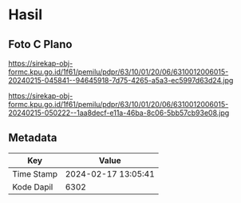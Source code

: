 # Hasil

## Foto C Plano

https://sirekap-obj-formc.kpu.go.id/1f61/pemilu/pdpr/63/10/01/20/06/6310012006015-20240215-045841--94645918-7d75-4265-a5a3-ec5997d63d24.jpg

https://sirekap-obj-formc.kpu.go.id/1f61/pemilu/pdpr/63/10/01/20/06/6310012006015-20240215-050222--1aa8decf-e11a-46ba-8c06-5bb57cb93e08.jpg


## Metadata

| Key        | Value               |
| ---------- | ------------------- |
| Time Stamp | 2024-02-17 13:05:41 |
| Kode Dapil | 6302                |



